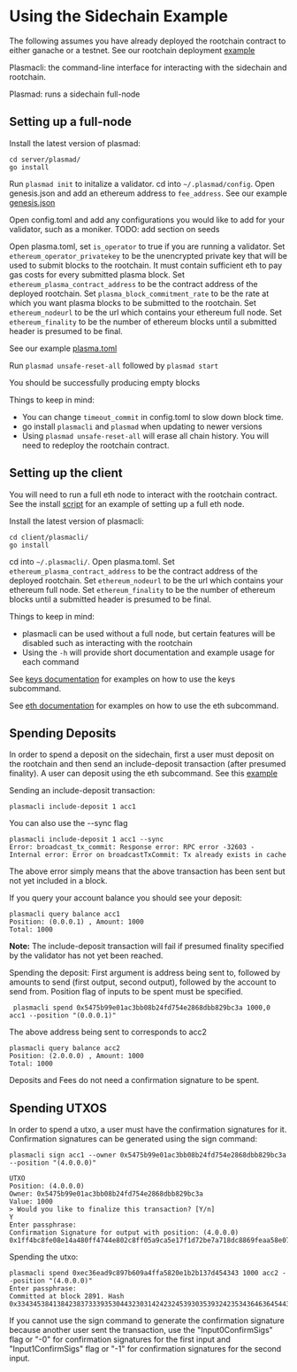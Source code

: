 # Using the Sidechain Example #

The following assumes you have already deployed the rootchain contract to either ganache or a testnet.
See our rootchain deployment [example](https://github.com/FourthState/plasma-mvp-sidechain/blob/develop/docs/example_rootchain_deployment.md)

Plasmacli: the command-line interface for interacting with the sidechain and rootchain. 

Plasmad: runs a sidechain full-node

## Setting up a full-node ##

Install the latest version of plasmad: 

```
cd server/plasmad/
go install
```

Run `plasmad init` to initalize a validator. cd into `~/.plasmad/config`. 
Open genesis.json and add an ethereum address to `fee_address`. 
See our example [genesis.json](https://github.com/FourthState/plasma-mvp-sidechain/blob/develop/docs/testnet-setup/example_genesis.json)

Open config.toml and add any configurations you would like to add for your validator, such as a moniker. TODO: add section on seeds

Open plasma.toml, set `is_operator` to true if you are running a validator. 
Set `ethereum_operator_privatekey` to be the unencrypted private key that will be used to submit blocks to the rootchain.
It must contain sufficient eth to pay gas costs for every submitted plasma block.
Set `ethereum_plasma_contract_address` to be the contract address of the deployed rootchain. 
Set `plasma_block_commitment_rate` to be the rate at which you want plasma blocks to be submitted to the rootchain. 
Set `ethereum_nodeurl` to be the url which contains your ethereum full node. 
Set `ethereum_finality` to be the number of ethereum blocks until a submitted header is presumed to be final.

See our example [plasma.toml](https://github.com/FourthState/plasma-mvp-sidechain/blob/develop/docs/testnet-setup/example_plasma.toml)

Run `plasmad unsafe-reset-all` followed by `plasmad start`

You should be successfully producing empty blocks

Things to keep in mind: 
- You can change `timeout_commit` in config.toml to slow down block time. 
- go install `plasmacli` and `plasmad` when updating to newer versions
- Using `plasmad unsafe-reset-all` will erase all chain history. You will need to redeploy the rootchain contract. 

## Setting up the client ##

You will need to run a full eth node to interact with the rootchain contract.
See the install [script](https://github.com/FourthState/plasma-mvp-sidechain/blob/develop/scripts/plasma_install.sh) for an example of setting up a full eth node.

Install the latest version of plasmacli:

```
cd client/plasmacli/
go install
```

cd into `~/.plasmacli/`. Open plasma.toml.
Set `ethereum_plasma_contract_address` to be the contract address of the deployed rootchain. 
Set `ethereum_nodeurl` to be the url which contains your ethereum full node. 
Set `ethereum_finality` to be the number of ethereum blocks until a submitted header is presumed to be final.

Things to keep in mind:
- plasmacli can be used without a full node, but certain features will be disabled such as interacting with the rootchain
- Using the `-h` will provide short documentation and example usage for each command 

See [keys documentation](https://github.com/FourthState/plasma-mvp-sidechain/blob/develop/docs/keys.md) for examples on how to use the keys subcommand.

See [eth documentation](https://github.com/FourthState/plasma-mvp-sidechain/blob/develop/docs/eth.md) for examples on how to use the eth subcommand.

## Spending Deposits ## 

In order to spend a deposit on the sidechain, first a user must deposit on the rootchain and then send an include-deposit transaction (after presumed finality).
A user can deposit using the eth subcommand. See this [example](https://github.com/FourthState/plasma-mvp-sidechain/blob/develop/docs/eth.md#depositing)

Sending an include-deposit transaction: 
```
plasmacli include-deposit 1 acc1
```

You can also use the --sync flag
```
plasmacli include-deposit 1 acc1 --sync
Error: broadcast_tx_commit: Response error: RPC error -32603 - Internal error: Error on broadcastTxCommit: Tx already exists in cache
```

The above error simply means that the above transaction has been sent but not yet included in a block.

If you query your account balance you should see your deposit:
```
plasmacli query balance acc1
Position: (0.0.0.1) , Amount: 1000
Total: 1000
```

**Note:** The include-deposit transaction will fail if presumed finality specified by the validator has not yet been reached.

Spending the deposit:
First argument is address being sent to, followed by amounts to send (first output, second output), followed by the account to send from. 
Position flag of inputs to be spent must be specified. 

```
 plasmacli spend 0x5475b99e01ac3bb08b24fd754e2868dbb829bc3a 1000,0 acc1 --position "(0.0.0.1)"
```

The above address being sent to corresponds to acc2

```
plasmacli query balance acc2
Position: (2.0.0.0) , Amount: 1000
Total: 1000
```

Deposits and Fees do not need a confirmation signature to be spent. 

## Spending UTXOS ##

In order to spend a utxo, a user must have the confirmation signatures for it. 
Confirmation signatures can be generated using the sign command:

```
plasmacli sign acc1 --owner 0x5475b99e01ac3bb08b24fd754e2868dbb829bc3a --position "(4.0.0.0)"

UTXO
Position: (4.0.0.0)
Owner: 0x5475b99e01ac3bb08b24fd754e2868dbb829bc3a
Value: 1000
> Would you like to finalize this transaction? [Y/n]
Y
Enter passphrase:
Confirmation Signature for output with position: (4.0.0.0)
0x1ff4bc8fe08e14a480ff4744e802c8ff05a9ca5e17f1d72be7a718dc8869feaa58e07359cae70aa210a77a065d14495c79ca369cfcb23d94af921eaf16ec103701
```

Spending the utxo:

```
plasmacli spend 0xec36ead9c897b609a4ffa5820e1b2b137d454343 1000 acc2 --position "(4.0.0.0)"
Enter passphrase:
Committed at block 2891. Hash 0x33434538413842383733393530443230314242324539303539324235343646364544323535333943304236423838353943413335363733454533363245463534
```

If you cannot use the sign command to generate the confirmation signature because another user sent the transaction, use the "Input0ConfirmSigs" flag or "-0" for confirmation signatures for the first input and "Input1ConfirmSigs" flag or "-1" for confirmation signatures for the second input.


